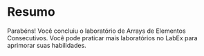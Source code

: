 # Resumo

Parabéns! Você concluiu o laboratório de Arrays de Elementos Consecutivos. Você pode praticar mais laboratórios no LabEx para aprimorar suas habilidades.

